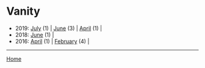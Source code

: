 # Vanity

  * 2019: 
      [July](./vanity-2019-07.md) (1) | 
      [June](./vanity-2019-06.md) (3) | 
      [April](./vanity-2019-04.md) (1) | 
  * 2018: 
      [June](./vanity-2018-06.md) (1) | 
  * 2016: 
      [April](./vanity-2016-04.md) (1) | 
      [February](./vanity-2016-02.md) (4) | 

----

[Home](../)
